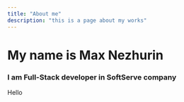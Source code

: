 ```yaml
---
title: "About me"
description: "this is a page about my works"
---
```


# My name is Max Nezhurin

### I am Full-Stack developer in SoftServe company

Hello
